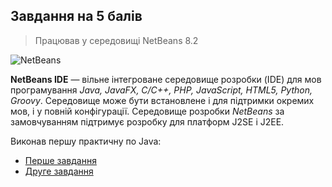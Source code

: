 Завдання на 5 балів
---

> Працював у середовищі NetBeans 8.2

![NetBeans](https://upload.wikimedia.org/wikipedia/commons/9/98/Apache_NetBeans_Logo.svg)

**NetBeans IDE** — вільне інтегроване середовище розробки (IDE) для мов програмування *Java, JavaFX, C/C++, PHP, JavaScript, HTML5, Python, Groovy*. Середовище може бути встановлене і для підтримки окремих мов, і у повній конфігурації. Середовище розробки *NetBeans* за замовчуванням підтримує розробку для платформ J2SE і J2EE.

Виконав першу практичну по Java:
 * [Перше завдання](https://github.com/ppc-ntu-khpi/34-first-lab-tratata2003/blob/master/Solution/task%201.md)
 * [Друге завдання](https://github.com/ppc-ntu-khpi/34-first-lab-tratata2003/blob/master/Solution/task%202.md)
